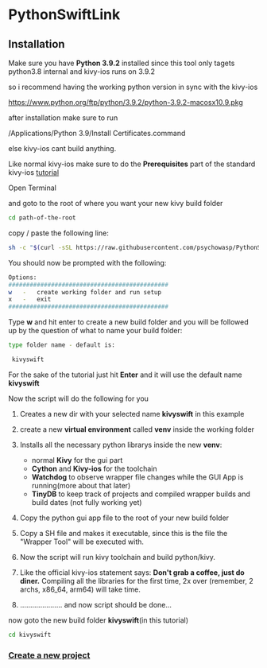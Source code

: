 # PythonSwiftLink

 ## Installation

Make sure you have **Python 3.9.2** installed since this tool only tagets python3.8 internal and kivy-ios runs on 3.9.2

so i recommend having the working python version in sync with the kivy-ios

https://www.python.org/ftp/python/3.9.2/python-3.9.2-macosx10.9.pkg

after installation make sure to run 

/Applications/Python 3.9/Install Certificates.command

else kivy-ios cant build anything.

Like normal kivy-ios make sure to do the **Prerequisites** part of the standard kivy-ios [tutorial](https://kivy.org/doc/stable/guide/packaging-ios.html)  

Open Terminal

and goto to the root of where you want your new kivy build folder


```sh
cd path-of-the-root
```

copy / paste the following line:

 ```sh
sh -c "$(curl -sSL https://raw.githubusercontent.com/psychowasp/PythonSwiftLink/main/build_files/swiftlink_tool.sh)"
 ```
You should now be prompted with the following:

 ```sh
 Options:
#############################################
w   -   create working folder and run setup
x   -   exit
#############################################
 ```
Type **w** and hit enter to create a new build folder
and you will be followed up by the question of what to name your build folder:

 ```sh
type folder name - default is:

  kivyswift
 ```
For the sake of the tutorial just hit **Enter** and it will use the default name **kivyswift**

Now the script will do the following for you

1. Creates a new dir with your selected name **kivyswift** in this example
2. create a new **virtual environment** called **venv** inside the working folder 
3. Installs all the necessary python librarys inside the new **venv**: 

   - normal **Kivy** for the gui part
   - **Cython** and **Kivy-ios** for the toolchain
   - **Watchdog** to observe wrapper file changes while the GUI App is running(more about that later)
   - **TinyDB** to keep track of projects and compiled wrapper builds and build dates (not fully working yet) 
4. Copy the python gui app file to the root of your new build folder
5. Copy a SH file and makes it executable, since this is the file the "Wrapper Tool" will be executed with.
6. Now the script will run kivy toolchain and build python/kivy.
7. Like the official kivy-ios statement says: **Don't grab a coffee, just do diner.** Compiling all the libraries for the first time, 2x over (remember, 2 archs, x86_64, arm64) will take time.
8. ..................... and now script should be done...



now goto the new build folder **kivyswift**(in this tutorial)

```sh
cd kivyswift
```

### [Create a new project](https://github.com/psychowasp/KivySwiftLink/tree/main/examples/0%20Getting%20Started ) 

